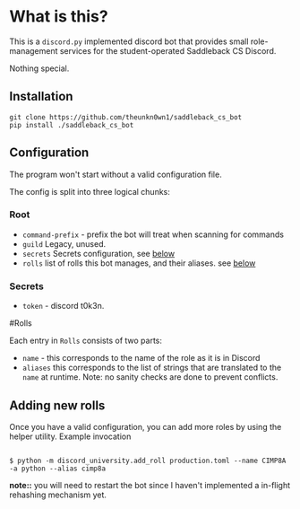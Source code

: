 # What is this?
This is a `discord.py` implemented discord bot that provides small 
role-management services for the student-operated Saddleback CS Discord.

Nothing special.


## Installation
```shell
git clone https://github.com/theunkn0wn1/saddleback_cs_bot
pip install ./saddleback_cs_bot
```

## Configuration
The program won't start without a valid configuration file.

The config is split into three logical chunks:

### Root

- `command-prefix` - prefix the bot will treat when scanning for commands
- `guild` Legacy, unused.
- `secrets` Secrets configuration, see [below](#secrets)
- `rolls` list of rolls this bot manages, and their aliases. see [below](#rolls)
### Secrets

- `token` - discord t0k3n.

#Rolls

Each entry in `Rolls` consists of two parts:

- `name` - this corresponds to the name of the role as it is in Discord
- `aliases` this corresponds to the list of strings that are translated to the `name` at runtime. 
  Note: no sanity checks are done to prevent conflicts.
  
## Adding new rolls 
Once you have a valid configuration, you can add more roles by using the helper utility.
 Example invocation
```shell

$ python -m discord_university.add_roll production.toml --name CIMP8A -a python --alias cimp8a

```

**note::** you will need to restart the bot since I haven't implemented a in-flight rehashing mechanism yet.